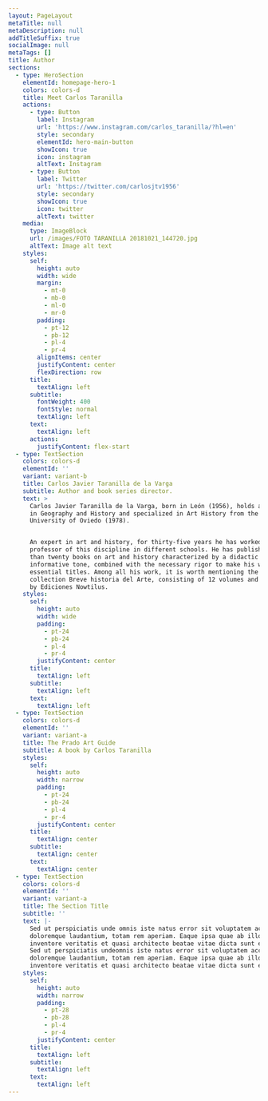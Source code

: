 ```yaml
---
layout: PageLayout
metaTitle: null
metaDescription: null
addTitleSuffix: true
socialImage: null
metaTags: []
title: Author
sections:
  - type: HeroSection
    elementId: homepage-hero-1
    colors: colors-d
    title: Meet Carlos Taranilla
    actions:
      - type: Button
        label: Instagram
        url: 'https://www.instagram.com/carlos_taranilla/?hl=en'
        style: secondary
        elementId: hero-main-button
        showIcon: true
        icon: instagram
        altText: Instagram
      - type: Button
        label: Twitter
        url: 'https://twitter.com/carlosjtv1956'
        style: secondary
        showIcon: true
        icon: twitter
        altText: twitter
    media:
      type: ImageBlock
      url: /images/FOTO TARANILLA 20181021_144720.jpg
      altText: Image alt text
    styles:
      self:
        height: auto
        width: wide
        margin:
          - mt-0
          - mb-0
          - ml-0
          - mr-0
        padding:
          - pt-12
          - pb-12
          - pl-4
          - pr-4
        alignItems: center
        justifyContent: center
        flexDirection: row
      title:
        textAlign: left
      subtitle:
        fontWeight: 400
        fontStyle: normal
        textAlign: left
      text:
        textAlign: left
      actions:
        justifyContent: flex-start
  - type: TextSection
    colors: colors-d
    elementId: ''
    variant: variant-b
    title: Carlos Javier Taranilla de la Varga
    subtitle: Author and book series director.
    text: >
      Carlos Javier Taranilla de la Varga, born in León (1956), holds a degree
      in Geography and History and specialized in Art History from the
      University of Oviedo (1978).


      An expert in art and history, for thirty-five years he has worked as a
      professor of this discipline in different schools. He has published more
      than twenty books on art and history characterized by a didactic and
      informative tone, combined with the necessary rigor to make his works
      essential titles. Among all his work, it is worth mentioning the
      collection Breve historia del Arte, consisting of 12 volumes and published
      by Ediciones Nowtilus.
    styles:
      self:
        height: auto
        width: wide
        padding:
          - pt-24
          - pb-24
          - pl-4
          - pr-4
        justifyContent: center
      title:
        textAlign: left
      subtitle:
        textAlign: left
      text:
        textAlign: left
  - type: TextSection
    colors: colors-d
    elementId: ''
    variant: variant-a
    title: The Prado Art Guide
    subtitle: A book by Carlos Taranilla
    styles:
      self:
        height: auto
        width: narrow
        padding:
          - pt-24
          - pb-24
          - pl-4
          - pr-4
        justifyContent: center
      title:
        textAlign: center
      subtitle:
        textAlign: center
      text:
        textAlign: center
  - type: TextSection
    colors: colors-d
    elementId: ''
    variant: variant-a
    title: The Section Title
    subtitle: ''
    text: |-
      Sed ut perspiciatis unde omnis iste natus error sit voluptatem accusantium
      doloremque laudantium, totam rem aperiam. Eaque ipsa quae ab illo
      inventore veritatis et quasi architecto beatae vitae dicta sunt explicabo.
      Sed ut perspiciatis undeomnis iste natus error sit voluptatem accusantium
      doloremque laudantium, totam rem aperiam. Eaque ipsa quae ab illo
      inventore veritatis et quasi architecto beatae vitae dicta sunt explicabo.
    styles:
      self:
        height: auto
        width: narrow
        padding:
          - pt-28
          - pb-28
          - pl-4
          - pr-4
        justifyContent: center
      title:
        textAlign: left
      subtitle:
        textAlign: left
      text:
        textAlign: left
---
```

